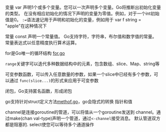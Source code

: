 变量
var 声明1个或多个变量。您可以一次声明多个变量。Go将推断出初始化变量的类型。
在没有相应初始化的情况下声明的变量为零值。例如，对于一个int初始值是0。
`:=`语法速记用于声明和初始化的变量，例如用于 var f string = "apple"在这种情况下      

常量
const 声明一个常量值。   Go支持字符，字符串，布尔值和数字值的常量。   常量表达式以任意精度执行算术运算。

for是Go唯一的循环结构 [for.go](05For.go)

`range`关键字可以迭代多种数据结构中的元素，包含数组、slice、Map、string等

可变参数函数，可以传入任意数量的参数，如果一个slice中已经有多个参数，可以通过
`func(slice...)`的形式来应用于可变参数

闭包，Go支持匿名函数，形成闭包

go支持针对struct定义方法[methof.go](19Methods.go)，go会隐式的转换
指针和值

channel是连接goroutine的管道，可以将值从一个goroutine发送到
channel。通过make(chan val-type)声明一个管道，通过`<-channel`接受消息。
默认管道双方都是阻塞的.
select使您可以等待多个通道操作
           

              
